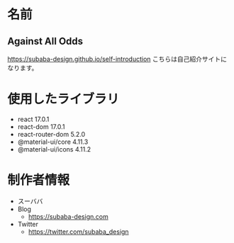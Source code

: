 # 名前

## Against All Odds

https://subaba-design.github.io/self-introduction
こちらは自己紹介サイトになります。

# 使用したライブラリ

* react 17.0.1
* react-dom 17.0.1
* react-router-dom 5.2.0
* @material-ui/core 4.11.3
* @material-ui/icons 4.11.2

# 制作者情報

* スーババ
* Blog
    * https://subaba-design.com
* Twitter
    * https://twitter.com/subaba_design